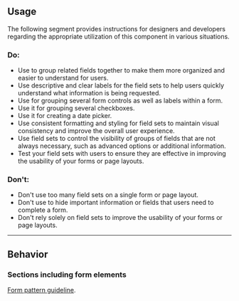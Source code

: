 <ComponentHeading name="Fieldset"></ComponentHeading>

<TableOfContents></TableOfContents>

## Usage

The following segment provides instructions for designers and developers regarding the appropriate utilization of this
component in various situations.

### Do:

- Use to group related fields together to make them more organized and easier to understand for users.
- Use descriptive and clear labels for the field sets to help users quickly understand what information is being
  requested.
- Use for grouping several form controls as well as labels within a form.
- Use it for grouping several checkboxes.
- Use it for creating a date picker.
- Use consistent formatting and styling for field sets to maintain visual consistency and improve the overall user
  experience.
- Use field sets to control the visibility of groups of fields that are not always necessary, such as advanced options
  or additional information.
- Test your field sets with users to ensure they are effective in improving the usability of your forms or page layouts.

### Don't:

- Don't use too many field sets on a single form or page layout.
- Don't use to hide important information or fields that users need to complete a form.
- Don't rely solely on field sets to improve the usability of your forms or page layouts.

---

## Behavior

### Sections including form elements

[Form pattern guideline](patterns/forms).
